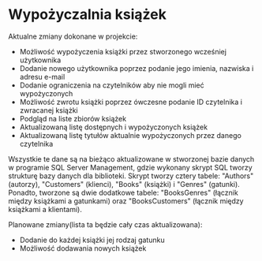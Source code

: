 # Wypożyczalnia książek
Aktualne zmiany dokonane w projekcie:
- Możliwość wypożyczenia książki przez stworzonego wcześniej użytkownika
- Dodanie nowego użytkownika poprzez podanie jego imienia, nazwiska i adresu e-mail
- Dodanie ograniczenia na czytelników aby nie mogli mieć wypożyczonych
- Możliwość zwrotu książki poprzez ówczesne podanie ID czytelnika i zwracanej książki
- Podgląd na liste zbiorów książek
- Aktualizowaną listę dostępnych i wypożyczonych książek
- Aktualizowaną listę tytułów aktualnie wypożyczonych przez danego czytelnika


Wszystkie te dane są na bieżąco aktualizowane w stworzonej bazie danych w programie SQL Server Management, gdzie wykonany skrypt SQL tworzy strukturę bazy danych dla biblioteki. Skrypt tworzy cztery tabele: "Authors" (autorzy), "Customers" (klienci), "Books" (książki) i "Genres" (gatunki). Ponadto, tworzone są dwie dodatkowe tabele: "BooksGenres" (łącznik między książkami a gatunkami) oraz "BooksCustomers" (łącznik między książkami a klientami).


Planowane zmiany(lista ta będzie cały czas aktualizowana):
- Dodanie do każdej książki jej rodzaj gatunku
- Możliwość dodawania nowych książek
